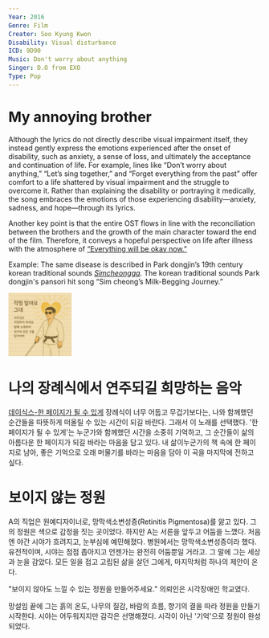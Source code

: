 ```yaml
---
Year: 2016
Genre: Film
Creater: Soo Kyung Kwon
Disability: Visual disturbance
ICD: 9D90
Music: Don't worry about anything
Singer: D.O from EXO
Type: Pop
---
```


# My annoying brother

Although the lyrics do not directly describe visual impairment itself, they instead gently express the emotions experienced after the onset of disability, such as anxiety, a sense of loss, and ultimately the acceptance and continuation of life. For example, lines like “Don’t worry about anything,” “Let’s sing together,” and “Forget everything from the past” offer comfort to a life shattered by visual impairment and the struggle to overcome it. Rather than explaining the disability or portraying it medically, the song embraces the emotions of those experiencing disability—anxiety, sadness, and hope—through its lyrics.

Another key point is that the entire OST flows in line with the reconciliation between the brothers and the growth of the main character toward the end of the film. Therefore, it conveys a hopeful perspective on life after illness with the atmosphere of [“Everything will be okay now.”](https://youtu.be/C271IWMrvQo?si=ioxZgeQs8xSFISQF)

Example: The same disease is described in Park dongjin’s 19th century korean traditional sounds [*Simcheongga*](ahn_ryeogyeong.md). The korean traditional sounds Park dongjin's pansori hit song “Sim cheong’s Milk-Begging Journey.”

<img src="./park_jihyun_img.PNG" alt="image depicting visual disturbance" style="width:25%;" />

# 나의 장례식에서 연주되길 희망하는 음악
[데이식스-한 페이지가 될 수 있게](https://youtu.be/vnS_jn2uibs?si=4BHRU0bYm84D-y8U)
장례식이 너무 어둡고 무겁기보다는, 나와 함께했던 순간들을 따뜻하게 떠올릴 수 있는 시간이 되길 바란다. 그래서 이 노래를 선택했다. '한 페이지가 될 수 있게'는 누군가와 함께했던 시간을 소중히 기억하고, 그 순간들이 삶의 아름다운 한 페이지가 되길 바라는 마음을 담고 있다. 내 삶이누군가의 책 속에 한 페이지로 남아, 좋은 기억으로 오래 머물기를 바라는 마음을 담아 이 곡을 마지막에 전하고 싶다.

# 보이지 않는 정원
A의 직업은 원예디자이너로, 망막색소변성증(Retinitis Pigmentosa)를 앓고 있다. 그의 정원은 색으로 감정을 짓는 곳이었다. 하지만 A는 서른을 앞두고 어둠을 느꼈다. 처음엔 야간 시야가 흐려지고, 눈부심에 예민해졌다. 병원에서는 망막색소변성증이라 했다. 유전적이며, 시야는 점점 좁아지고 언젠가는 완전히 어둠뿐일 거라고. 그 말에 그는 세상과 눈을 감았다. 모든 일을 접고 고립된 삶을 살던 그에게, 마지막처럼 하나의 제안이 온다. 

"보이지 않아도 느낄 수 있는 정원을 만들어주세요."
의뢰인은 시각장애인 학교였다. 

망설임 끝에 그는 흙의 온도, 나무의 질감, 바람의 흐름, 향기의 결을 따라 정원을 만들기 시작한다. 시야는 어두워지지만 감각은 선명해졌다. 시각이 아닌 '기억'으로 정원이 완성되었다. 
